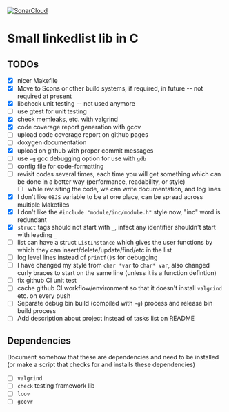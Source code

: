 [![SonarCloud](https://sonarcloud.io/images/project_badges/sonarcloud-black.svg)](https://sonarcloud.io/summary/new_code?id=devprabal_small-linklist)

# Small linkedlist lib in C

## TODOs

- [x] nicer Makefile
- [x] Move to Scons or other build systems, if required, in future -- not required at present
- [x] libcheck unit testing -- not used anymore
- [ ] use gtest for unit testing
- [x] check memleaks, etc. with valgrind
- [x] code coverage report generation with gcov
- [ ] upload code coverage report on github pages
- [ ] doxygen documentation
- [x] upload on github with proper commit messages
- [ ] use `-g` gcc debugging option for use with `gdb`
- [ ] config file for code-formatting
- [ ] revisit codes several times, each time you will get something which can be done in a better way (performance, readability, or style)
    - [ ] while revisiting the code, we can write documentation, and log lines
- [x] I don't like `OBJS` variable to be at one place, can be spread across multiple Makefiles
- [x] I don't like the `#include "module/inc/module.h"` style now, "inc" word is redundant
- [x] `struct` tags should not start with `_`, infact any identifier shouldn't start with leading `_`
- [ ] list can have a struct `ListInstance` which gives the user functions by which they can insert/delete/update/find/etc in the list
- [ ] log level lines instead of `printf()`s for debugging
- [ ] I have changed my style from `char *var` to `char* var`, also changed curly braces to start on the same line (unless it is a function defintion)
- [ ] fix github CI unit test
- [ ] cache github CI workflow/environment so that it doesn't install `valgrind` etc. on every push
- [ ] Separate debug bin build (compiled with `-g`) process and release bin build process 
- [ ] Add description about project instead of tasks list on README

## Dependencies

Document somehow that these are dependencies and need to be installed (or make a script that checks for and installs these dependencies)

- [ ] `valgrind`
- [ ] `check` testing framework lib 
- [ ] `lcov`
- [ ] `gcovr`
